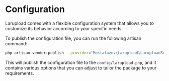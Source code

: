# Configuration

Larupload comes with a flexible configuration system that allows you to customize its behavior according to your specific needs.&#x20;

To publish the configuration file, you can run the following artisan command:&#x20;

```bash
php artisan vendor:publish --provider="Mostafaznv\Larupload\LaruploadServiceProvider"
```

This will publish the configuration file to the `config/larupload.php`, and it contains various options that you can adjust to tailor the package to your requirements.&#x20;



